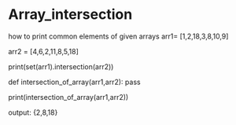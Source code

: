 # Array_intersection
how to print common elements of given arrays
arr1= [1,2,18,3,8,10,9]

arr2 = [4,6,2,11,8,5,18]

print(set(arr1).intersection(arr2))

def intersection_of_array(arr1,arr2):
    pass

print(intersection_of_array(arr1,arr2))

output:
{2,8,18}
